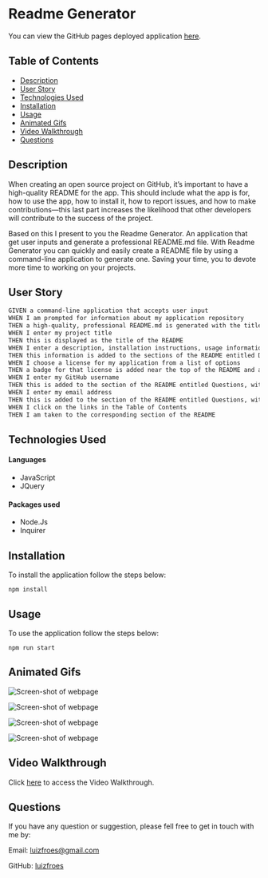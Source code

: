 <h1>Readme Generator</h1>

You can view the GitHub pages deployed application [here](https://fudge88.github.io/foodtopia/).

<h2>Table of Contents</h2>

- [Description](#description)
- [User Story](#user-story)
- [Technologies Used](#technologies-used)
- [Installation](#installation)
- [Usage](#usage)
- [Animated Gifs](#animated-gifs)
- [Video Walkthrough](#video-walkthrough)
- [Questions](#questions)

## Description

When creating an open source project on GitHub, it’s important to have a high-quality README for the app. This should include what the app is for, how to use the app, how to install it, how to report issues, and how to make contributions&mdash;this last part increases the likelihood that other developers will contribute to the success of the project.

Based on this I present to you the Readme Generator. An application that get user inputs and generate a professional README.md file. With Readme Generator you can quickly and easily create a README file by using a command-line application to generate one. Saving your time, you to devote more time to working on your projects.

## User Story

```md
GIVEN a command-line application that accepts user input
WHEN I am prompted for information about my application repository
THEN a high-quality, professional README.md is generated with the title of my project and sections entitled Description, Table of Contents, Installation, Usage, License, Contributing, Tests, and Questions
WHEN I enter my project title
THEN this is displayed as the title of the README
WHEN I enter a description, installation instructions, usage information, contribution guidelines, and test instructions
THEN this information is added to the sections of the README entitled Description, Installation, Usage, Contributing, and Tests
WHEN I choose a license for my application from a list of options
THEN a badge for that license is added near the top of the README and a notice is added to the section of the README entitled License that explains which license the application is covered under
WHEN I enter my GitHub username
THEN this is added to the section of the README entitled Questions, with a link to my GitHub profile
WHEN I enter my email address
THEN this is added to the section of the README entitled Questions, with instructions on how to reach me with additional questions
WHEN I click on the links in the Table of Contents
THEN I am taken to the corresponding section of the README
```

## Technologies Used

#### Languages

- JavaScript
- JQuery

#### Packages used

- Node.Js
- Inquirer

## Installation

To install the application follow the steps below:

```
npm install
```

## Usage

To use the application follow the steps below:

```
npm run start
```

## Animated Gifs

![Screen-shot of webpage](./assets/images/wireframes/index-ss.png)

![Screen-shot of webpage](./assets/images/wireframes/menu-ss.png)

![Screen-shot of webpage](./assets/images/wireframes/favourites-ss.png)

![Screen-shot of webpage](./assets/images/wireframes/recipe-ss.png)

## Video Walkthrough

Click [here](./assets/images/wireframes/recipe-ss.png) to access the Video Walkthrough.

## Questions

If you have any question or suggestion, please fell free to get in touch with me by:

Email: [luizfroes@gmail.com](mailto:luizfroes@gmail.com)

GitHub: [luizfroes](https://github.com/luizfroes)
